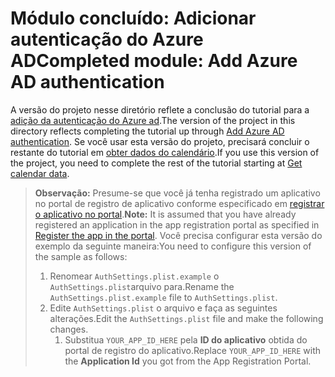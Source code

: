 # <a name="completed-module-add-azure-ad-authentication"></a><span data-ttu-id="8ac0c-101">Módulo concluído: Adicionar autenticação do Azure AD</span><span class="sxs-lookup"><span data-stu-id="8ac0c-101">Completed module: Add Azure AD authentication</span></span>

<span data-ttu-id="8ac0c-102">A versão do projeto nesse diretório reflete a conclusão do tutorial para a [adição da autenticação do Azure ad](https://docs.microsoft.com/graph/tutorials/ios-swift?tutorial-step=3).</span><span class="sxs-lookup"><span data-stu-id="8ac0c-102">The version of the project in this directory reflects completing the tutorial up through [Add Azure AD authentication](https://docs.microsoft.com/graph/tutorials/ios-swift?tutorial-step=3).</span></span> <span data-ttu-id="8ac0c-103">Se você usar esta versão do projeto, precisará concluir o restante do tutorial em [obter dados do calendário](https://docs.microsoft.com/graph/tutorials/ios-swift?tutorial-step=4).</span><span class="sxs-lookup"><span data-stu-id="8ac0c-103">If you use this version of the project, you need to complete the rest of the tutorial starting at [Get calendar data](https://docs.microsoft.com/graph/tutorials/ios-swift?tutorial-step=4).</span></span>

> <span data-ttu-id="8ac0c-104">**Observação:** Presume-se que você já tenha registrado um aplicativo no portal de registro de aplicativo conforme especificado em [registrar o aplicativo no portal](https://docs.microsoft.com/graph/tutorials/ios-swift?tutorial-step=2).</span><span class="sxs-lookup"><span data-stu-id="8ac0c-104">**Note:** It is assumed that you have already registered an application in the app registration portal as specified in [Register the app in the portal](https://docs.microsoft.com/graph/tutorials/ios-swift?tutorial-step=2).</span></span> <span data-ttu-id="8ac0c-105">Você precisa configurar esta versão do exemplo da seguinte maneira:</span><span class="sxs-lookup"><span data-stu-id="8ac0c-105">You need to configure this version of the sample as follows:</span></span>
>
> 1. <span data-ttu-id="8ac0c-106">Renomear `AuthSettings.plist.example` o `AuthSettings.plist`arquivo para.</span><span class="sxs-lookup"><span data-stu-id="8ac0c-106">Rename the `AuthSettings.plist.example` file to `AuthSettings.plist`.</span></span>
> 1. <span data-ttu-id="8ac0c-107">Edite `AuthSettings.plist` o arquivo e faça as seguintes alterações.</span><span class="sxs-lookup"><span data-stu-id="8ac0c-107">Edit the `AuthSettings.plist` file and make the following changes.</span></span>
>     1. <span data-ttu-id="8ac0c-108">Substitua `YOUR_APP_ID_HERE` pela **ID do aplicativo** obtida do portal de registro do aplicativo.</span><span class="sxs-lookup"><span data-stu-id="8ac0c-108">Replace `YOUR_APP_ID_HERE` with the **Application Id** you got from the App Registration Portal.</span></span>
